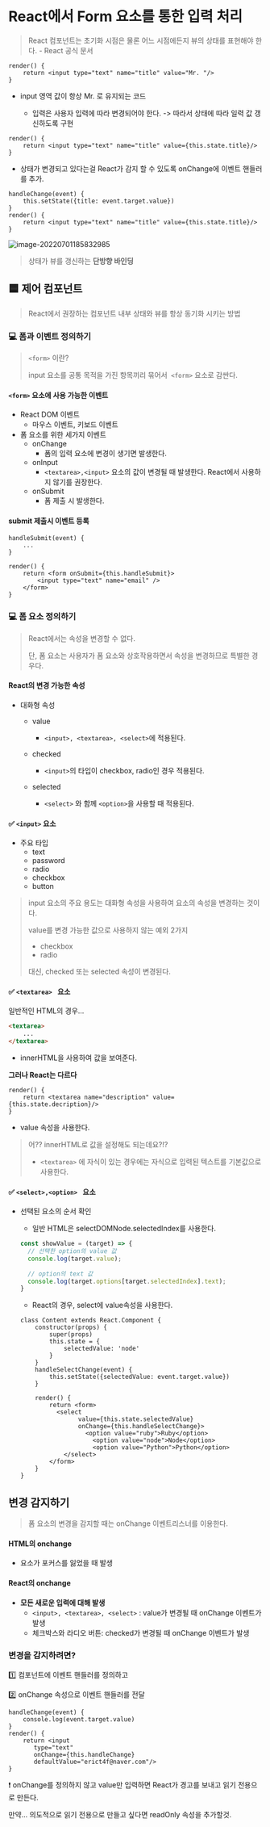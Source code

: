 # React에서 Form 요소를 통한 입력 처리



> React 컴포넌트는 초기화 시점은 물론 어느 시점에든지 뷰의 상태를 표현해야 한다. - React 공식 문서



```react
render() {
    return <input type="text" name="title" value="Mr. "/>
}
```

* input 영역 값이 항상 Mr. 로 유지되는 코드

  * 입력은 사용자 입력에 따라 변경되어야 한다. -> 따라서 상태에 따라 일력 값 갱신하도록 구현

    

```react
render() {
    return <input type="text" name="title" value={this.state.title}/>
}
```

* 상태가 변경되고 있다는걸 React가 감지 할 수 있도록 onChange에 이벤트 핸들러를 추가.

  

```react
handleChange(event) {
    this.setState({title: event.target.value})
}
render() {
    return <input type="text" name="title" value={this.state.title}/>
}
```

![image-20220701185832985](단방향_바인딩.png)

> 상태가 뷰를 갱신하는 **단방향 바인딩**



## 🟦 제어 컴포넌트



> React에서 권장하는 컴포넌트 내부 상태와 뷰를 항상 동기화 시키는 방법



### 💻 폼과 이벤트 정의하기



> `<form>` 이란?
>
> input 요소를 공통 목적을 가진 항목끼리 묶어서` <form>` 요소로 감싼다.



#### `<form>` 요소에 사용 가능한 이벤트

* React DOM 이벤트
  * 마우스 이벤트, 키보드 이벤트
* 폼 요소를 위한 세가지 이벤트
  * onChange
    * 폼의 입력 요소에 변경이 생기면 발생한다.
  * onInput
    * `<textarea>,<input>` 요소의 값이 변경될 때 발생한다. React에서 사용하지 않기를 권장한다.
  * onSubmit
    * 폼 제출 시 발생한다.



#### submit 제출시 이벤트 등록



```react
handleSubmit(event) {
    ...
}
    
render() {
    return <form onSubmit={this.handleSubmit}>
    	<input type="text" name="email" />
    </form>      
}
```



### 💻 폼 요소 정의하기

> React에서는 속성을 변경할 수 없다.
>
> 단, 폼 요소는 사용자가 폼 요소와 상호작용하면서 속성을 변경하므로 특별한 경우다.



#### React의 변경 가능한 속성

* 대화형 속성

  * value
    * `<input>, <textarea>, <select>`에 적용된다.

  * checked
    * `<input>`의 타입이 checkbox, radio인 경우 적용된다.

  * selected
    * `<select>` 와 함께 `<option>`을 사용할 때 적용된다.



#### ✅ `<input>` 요소

* 주요 타입
  * text
  * password
  * radio
  * checkbox
  * button

> input  요소의 주요 용도는 대화형 속성을 사용하여 요소의 속성을 변경하는 것이다.
>
> value를 변경 가능한 값으로 사용하지 않는 예외 2가지
>
> * checkbox
> * radio
>
> 대신, checked 또는 selected 속성이 변경된다.



#### ✅ `<textarea> ` 요소



일반적인 HTML의 경우...

```html
<textarea>
	...
</textarea>
```

* innerHTML을 사용하여 값을 보여준다.



**그러나 React는 다르다**

```react
render() {
    return <textarea name="description" value={this.state.decription}/>
}
```

* value 속성을 사용한다.

  

> 어?? innerHTML로 값을 설정해도 되는데요?!?
>
> * `<textarea>` 에 자식이 있는 경우에는 자식으로 입력된 텍스트를 기본값으로 사용한다.



#### ✅ `<select>,<option> ` 요소



* 선택된 요소의 순서 확인

  * 일반 HTML은 selectDOMNode.selectedIndex를 사용한다.

  ```js
  const showValue = (target) => {
    // 선택한 option의 value 값
    console.log(target.value);
    
    // option의 text 값
    console.log(target.options[target.selectedIndex].text);
  }
  ```

  

  * React의 경우, select에 value속성을 사용한다.

  ```react
  class Content extends React.Component {
      constructor(props) {
          super(props)
          this.state = {
              selectedValue: 'node'
          }
      }
      handleSelectChange(event) {
          this.setState({selectedValue: event.target.value})
      }
      
      render() {
          return <form>
          	<select
                  value={this.state.selectedValue}
                  onChange={this.handleSelectChange}>
                  	<option value="ruby">Ruby</option>
                      <option value="node">Node</option>
                      <option value="Python">Python</option>
              </select>
          </form>
      }
  }
  ```

  

## 변경 감지하기



> 폼 요소의 변경을 감지할 때는 onChange 이벤트리스너를 이용한다.



#### HTML의 onchange

* 요소가 포커스를 잃었을 때 발생

  

#### React의 onchange

* **모든 새로운 입력에 대해 발생**
  * `<input>, <textarea>, <select>` : value가 변경될 때 onChange 이벤트가 발생
  * 체크박스와 라디오 버튼: checked가 변경될 때 onChange 이벤트가 발생



### 변경을 감지하려면?

:one: 컴포넌트에 이벤트 핸들러를 정의하고

:two: onChange 속성으로 이벤트 핸들러를 전달

```react
handleChange(event) {
    console.log(event.target.value)
}
render() {
    return <input
       type="text"
       onChange={this.handleChange}
       defaultValue="erict4f@naver.com"/>
}
```

❗ onChange를 정의하지 않고 value만 입력하면 React가 경고를 보내고 읽기 전용으로 만든다.

만약... 의도적으로 읽기 전용으로 만들고 싶다면 readOnly 속성을 추가할것.

